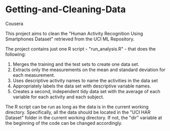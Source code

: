 # Getting-and-Cleaning-Data
Cousera


This project aims to clean the "Human Activity Recognition Using Smartphones Dataset" retrieved from the UCI ML Repository.

The project contains just one R script - "run_analysis.R" - that does the following:

1. Merges the training and the test sets to create one data set.
2. Extracts only the measurements on the mean and standard deviation for each measurement.
3. Uses descriptive activity names to name the activities in the data set
4. Appropriately labels the data set with descriptive variable names.
5. Creates a second, independent tidy data set with the average of each variable for each activity and each subject.

The R script can be run as long as the data is in the current working directory. Specifically, 
all the data should be located in the "UCI HAR Dataset" folder in the current working directory. If not, the "dir" variable at the beginning of the code can be changed accordingly.

